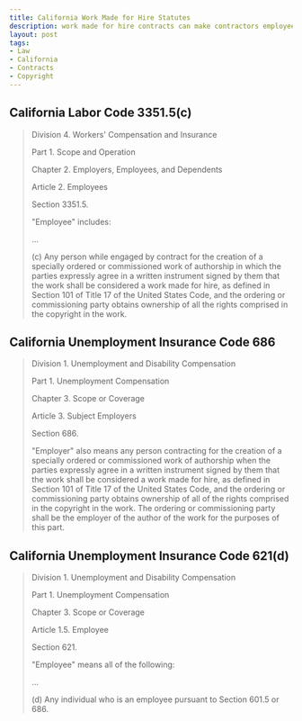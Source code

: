 ```yaml
---
title: California Work Made for Hire Statutes
description: work made for hire contracts can make contractors employees for state employment insurance purposes
layout: post
tags:
- Law
- California
- Contracts
- Copyright
---
```


## California Labor Code 3351.5(c)

> Division 4. Workers' Compensation and Insurance
>
> Part 1. Scope and Operation
>
> Chapter 2. Employers, Employees, and Dependents
>
> Article 2. Employees
>
> Section 3351.5.
>
> "Employee" includes:
>
> ...
>
> (c) Any person while engaged by contract for the creation of a specially ordered or commissioned work of authorship in which the parties expressly agree in a written instrument signed by them that the work shall be considered a work made for hire, as defined in Section 101 of Title 17 of the United States Code, and the ordering or commissioning party obtains ownership of all the rights comprised in the copyright in the work.

## California Unemployment Insurance Code 686

> Division 1. Unemployment and Disability Compensation
>
> Part 1. Unemployment Compensation
>
> Chapter 3. Scope or Coverage
>
> Article 3. Subject Employers
>
> Section 686.
>
> "Employer" also means any person contracting for the creation of a specially ordered or commissioned work of authorship when the parties expressly agree in a written instrument signed by them that the work shall be considered a work made for hire, as defined in Section 101 of Title 17 of the United States Code, and the ordering or commissioning party obtains ownership of all of the rights comprised in the copyright in the work. The ordering or commissioning party shall be the employer of the author of the work for the purposes of this part.

## California Unemployment Insurance Code 621(d)

> Division 1. Unemployment and Disability Compensation
>
> Part 1. Unemployment Compensation
>
> Chapter 3. Scope or Coverage
>
> Article 1.5. Employee
>
> Section 621.
>
> "Employee" means all of the following:
>
> ...
>
> (d) Any individual who is an employee pursuant to Section 601.5 or 686.
